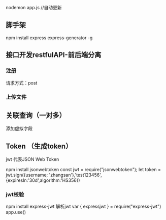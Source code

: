 nodemon app.js //自动更新

## 脚手架
npm install express express-generator -g

## 接口开发restfulAPI-前后端分离
### 注册
请求方式：post
### 上传文件


## 关联查询（一对多）
添加虚拟字段

## Token （生成token）
jwt 代表JSON Web Token

npm install jsonwebtoken
const jwt = require("jsonwebtoken");
let token = jwt.sign({username; 'zhangsan'},'test123456',{expiresIn:'30d',algorithm:'HS356})

### jwt校验
npm install express-jwt
解析jwt
var { expressjwt } = require("express-jwt")
app.use()